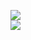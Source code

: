 [![](https://img.shields.io/badge/Made%20With-Github%20Spray-lightgrey.svg?style=for-the-badge&logo=github)](https://github.com/Annihil/github-spray#22812)  
[![](https://i.imgur.com/2DrTn0Z.gif)](https://github.com/Annihil/github-spray)